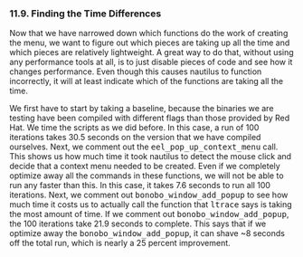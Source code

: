 ### 11.9\. Finding the Time Differences

Now <a name="iddle2638"></a><a name="iddle2639"></a><a name="iddle2640"></a><a name="iddle2641"></a><a name="iddle2642"></a>that we have narrowed down which functions do the work of creating the menu, we want to figure out which pieces are taking up all the time and which pieces are relatively lightweight. A great way to do that, without using any performance tools at all, is to just disable pieces of code and see how it changes performance. Even though this causes nautilus to function incorrectly, it will at least indicate which of the functions are taking all the time.

We first have to start by taking a baseline, because the binaries we are testing have been compiled with different flags than those provided by Red Hat. We time the scripts as we did before. In this case, a run of 100 iterations takes 30.5 seconds on the version that we have compiled ourselves. Next, we comment out the <tt>eel_pop_up_context_menu</tt> call. This shows us how much time it took nautilus to detect the mouse click and decide that a context menu needed to be created. Even if we completely optimize away all the commands in these functions, we will not be able to run any faster than this. In this case, it takes 7.6 seconds to run all 100 iterations. Next, we comment out <tt>bonobo_window_add_popup</tt> to see how much time it costs us to actually call the function that <tt>ltrace</tt> says is taking the most amount of time. If we comment out <tt>bonobo_window_add_popup</tt>, the 100 iterations take 21.9 seconds to complete. This says that if we optimize away the <tt>bonobo_window_add_popup</tt>, it can shave ~8 seconds off the total run, which is nearly a 25 percent <a name="iddle2643"></a><a name="iddle2644"></a><a name="iddle2645"></a><a name="iddle2646"></a><a name="iddle2647"></a>improvement.